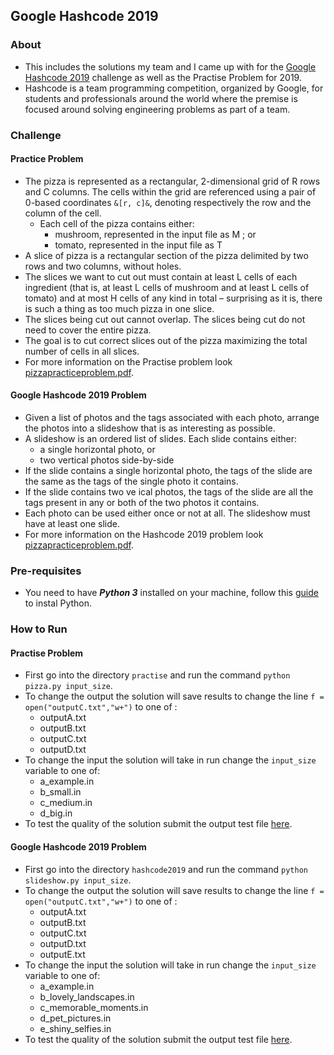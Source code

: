 ## Google Hashcode 2019

### About

* This includes the solutions my team and I came up with for the [Google Hashcode 2019](https://codingcompetitions.withgoogle.com/hashcode/) challenge as well as the Practise Problem for 2019.
* Hashcode is a team programming competition, organized by Google, for students and professionals around the world where the premise is focused around solving engineering problems as part of a team.

### Challenge

#### Practice Problem 
* The pizza is represented as a rectangular, 2-dimensional grid of R rows and C columns. The cells within the grid are referenced using a pair of 0-based coordinates ```&[r, c]&```, denoting respectively the row and the column of the cell.
    * Each cell of the pizza contains either:
        * mushroom, represented in the input file as M ; or
        * tomato, represented in the input file as T
* A slice of pizza is a rectangular section of the pizza delimited by two rows and two columns, without holes.
* The slices we want to cut out must contain at least L cells of each ingredient (that is, at least L cells of mushroom and at least L cells of tomato) and at most H cells of any kind in total – surprising as it is, there is such a thing as too much pizza in one slice.
* The slices being cut out cannot overlap. The slices being cut do not need to cover the entire pizza.
* The goal is to cut correct slices out of the pizza maximizing the total number of cells in all slices.
* For more information on the Practise problem look [pizzapracticeproblem.pdf](practice/pizzapracticeproblem.pdf).

#### Google Hashcode 2019 Problem
* Given a list of photos and the tags associated with each photo, arrange the photos into a slideshow that is as interesting as possible.
* A slideshow is an ordered list of slides. Each slide contains either:
    * a single horizontal photo, or
    * two vertical photos side-by-side
* If the slide contains a single horizontal photo, the tags of the slide are the same as the tags of the single photo it contains.
* If the slide contains two ve ical photos, the tags of the slide are all the tags present in any or both of the two photos it contains.
* Each photo can be used either once or not at all. The slideshow must have at least one slide.
* For more information on the Hashcode 2019 problem look [pizzapracticeproblem.pdf](hashcode2019/Hashcodeproblem.pdf).




### Pre-requisites
* You need to have ***Python 3*** installed on your machine, follow this [guide](https://realpython.com/installing-python/) to instal Python.

### How to Run

#### Practise Problem
* First go into the directory ```practise``` and run the command ```python pizza.py input_size```.
* To change the output the solution will save results to change the line ```f = open("outputC.txt","w+")``` to one of :
    * outputA.txt
    * outputB.txt
    * outputC.txt
    * outputD.txt
* To change the input the solution will take in run change the ```input_size``` variable to one of:
    * a_example.in
    * b_small.in
    * c_medium.in
    * d_big.in
* To test the quality of the solution submit the output test file [here](https://codingcompetitions.withgoogle.com/hashcode/archive/2019).

#### Google Hashcode 2019 Problem
* First go into the directory ```hashcode2019``` and run the command ```python slideshow.py input_size```.
* To change the output the solution will save results to change the line ```f = open("outputC.txt","w+")``` to one of :
    * outputA.txt
    * outputB.txt
    * outputC.txt
    * outputD.txt
    * outputE.txt
* To change the input the solution will take in run change the ```input_size``` variable to one of:
    * a_example.in
    * b_lovely_landscapes.in
    * c_memorable_moments.in
    * d_pet_pictures.in
    * e_shiny_selfies.in
* To test the quality of the solution submit the output test file [here](https://codingcompetitions.withgoogle.com/hashcode/archive/2019).




